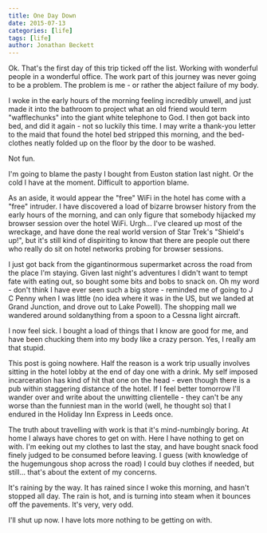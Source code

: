 ```yaml
---
title: One Day Down
date: 2015-07-13
categories: [life]
tags: [life]
author: Jonathan Beckett
---
```


Ok. That's the first day of this trip ticked off the list. Working with wonderful people in a wonderful office. The work part of this journey was never going to be a problem. The problem is me - or rather the abject failure of my body.

I woke in the early hours of the morning feeling incredibly unwell, and just made it into the bathroom to project what an old friend would term "wafflechunks" into the giant white telephone to God. I then got back into bed, and did it again - not so luckily this time. I may write a thank-you letter to the maid that found the hotel bed stripped this morning, and the bed-clothes neatly folded up on the floor by the door to be washed.

Not fun.

I'm going to blame the pasty I bought from Euston station last night. Or the cold I have at the moment. Difficult to apportion blame.

As an aside, it would appear the "free" WiFi in the hotel has come with a "free" intruder. I have discovered a load of bizarre browser history from the early hours of the morning, and can only figure that somebody hijacked my browser session over the hotel WiFi. Urgh... I've cleared up most of the wreckage, and have done the real world version of Star Trek's "Shield's up!", but it's still kind of dispiriting to know that there are people out there who really do sit on hotel networks probing for browser sessions.

I just got back from the gigantinormous supermarket across the road from the place I'm staying. Given last night's adventures I didn't want to tempt fate with eating out, so bought some bits and bobs to snack on. Oh my word - don't think I have ever seen such a big store - reminded me of going to J C Penny when I was little (no idea where it was in the US, but we landed at Grand Junction, and drove out to Lake Powell). The shopping mall we wandered around soldanything from a spoon to a Cessna light aircraft.

I now feel sick. I bought a load of things that I know are good for me, and have been chucking them into my body like a crazy person. Yes, I really am that stupid.

This post is going nowhere. Half the reason is a work trip usually involves sitting in the hotel lobby at the end of day one with a drink. My self imposed incarceration has kind of hit that one on the head - even though there is a pub within staggering distance of the hotel. If I feel better tomorrow I'll wander over and write about the unwitting clientelle - they can't be any worse than the funniest man in the world (well, he thought so) that I endured in the Holiday Inn Express in Leeds once.

The truth about travelling with work is that it's mind-numbingly boring. At home I always have chores to get on with. Here I have nothing to get on with. I'm eeking out my clothes to last the stay, and have bought snack food finely judged to be consumed before leaving. I guess (with knowledge of the hugemungous shop across the road) I could buy clothes if needed, but still... that's about the extent of my concerns.

It's raining by the way. It has rained since I woke this morning, and hasn't stopped all day. The rain is hot, and is turning into steam when it bounces off the pavements. It's very, very odd.

I'll shut up now. I have lots more nothing to be getting on with.